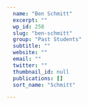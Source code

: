 ```yaml
---
  name: "Ben Schmitt"
  excerpt: ""
  wp_id: 258
  slug: "ben-schmitt"
  group: "Past Students"
  subtitle: ""
  website: ""
  email: ""
  twitter: ""
  thumbnail_id: null
  publications: []
  sort_name: "Schmitt"

---
```


